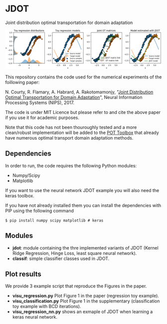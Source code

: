 # JDOT
Joint distribution optimal transportation for domain adaptation

![imgreg](imgs/visu_reg2.png)


This repository contains the code used for the numerical experiments of the foillowing paper:


N. Courty, R. Flamary, A. Habrard, A. Rakotomamonjy, "[Joint Distribution Optimal Transportation for Domain Adaptation](https://arxiv.org/pdf/1705.08848.pdf)", Neural Information Processing Systems (NIPS), 2017.


The code is under MIT Licence but please refer to and cite the above paper if you use it for academic purposes.

Note that this code has not been thouroughly tested and a more clean/robust implementation will be added to the [POT Toolbox](https://github.com/rflamary/POT) that already have numerous optimal transport domain adaptation methods.



##  Dependencies

In order to run, the code requires the following Python modules:

* Numpy/Scipy
* Matplotlib

If you want to use the neural network JDOT example you will also need the keras toolbox.


If you have not already installed them you can install the dependencies with PIP using the following command

```
$ pip install numpy scipy matplotlib # keras
```

## Modules

* **jdot**: module containing the thre implemented variants of JDOT (Kernel Ridge Regression, Hinge Loss, least  square neural network).
* **classif**:  simple classifier classes used in JDOT.


## Plot results

We provide 3 example script that reproduce the Figures in the paper.

* **visu_regression.py** Plot Figure 1 in the paper (regression toy example).
* **visu_classification.py** Plot Figure 1 in the supplementary (classification toy example with BCD iterations).
* **visu_regression_nn.py** shows an exmaple of JDOT when learning a keras neural network.




